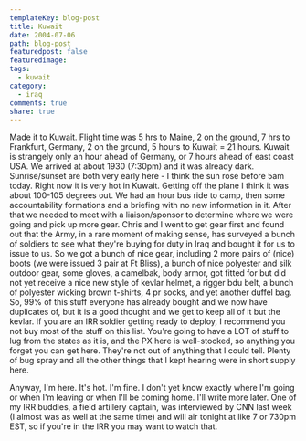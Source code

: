 ```yaml
---
templateKey: blog-post
title: Kuwait
date: 2004-07-06
path: blog-post
featuredpost: false
featuredimage:
tags:
  - kuwait
category:
  - iraq
comments: true
share: true
---
```


Made it to Kuwait. Flight time was 5 hrs to Maine, 2 on the ground, 7 hrs to Frankfurt, Germany, 2 on the ground, 5 hours to Kuwait = 21 hours. Kuwait is strangely only an hour ahead of Germany, or 7 hours ahead of east coast USA. We arrived at about 1930 (7:30pm) and it was already dark. Sunrise/sunset are both very early here - I think the sun rose before 5am today. Right now it is very hot in Kuwait. Getting off the plane I think it was about 100-105 degrees out. We had an hour bus ride to camp, then some accountability formations and a briefing with no new information in it. After that we needed to meet with a liaison/sponsor to determine where we were going and pick up more gear. Chris and I went to get gear first and found out that the Army, in a rare moment of making sense, has surveyed a bunch of soldiers to see what they're buying for duty in Iraq and bought it for us to issue to us. So we got a bunch of nice gear, including 2 more pairs of (nice) boots (we were issued 3 pair at Ft Bliss), a bunch of nice polyester and silk outdoor gear, some gloves, a camelbak, body armor, got fitted for but did not yet receive a nice new style of kevlar helmet, a rigger bdu belt, a bunch of polyester wicking brown t-shirts, 4 pr socks, and yet another duffel bag. So, 99% of this stuff everyone has already bought and we now have duplicates of, but it is a good thought and we get to keep all of it but the kevlar. If you are an IRR soldier getting ready to deploy, I recommend you not buy most of the stuff on this list. You're going to have a LOT of stuff to lug from the states as it is, and the PX here is well-stocked, so anything you forget you can get here. They're not out of anything that I could tell. Plenty of bug spray and all the other things that I kept hearing were in short supply here.

Anyway, I'm here. It's hot. I'm fine. I don't yet know exactly where I'm going or when I'm leaving or when I'll be coming home. I'll write more later. One of my IRR buddies, a field artillery captain, was interviewed by CNN last week (I almost was as well at the same time) and will air tonight at like 7 or 730pm EST, so if you're in the IRR you may want to watch that.
